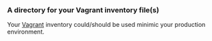### A directory for your Vagrant inventory file(s)

Your [Vagrant](http://www.vagrantup.com/) inventory could/should be used minimic your production environment.
